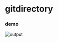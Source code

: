 # gitdirectory

### demo

![output](https://user-images.githubusercontent.com/40336622/89421446-04cb5e80-d76f-11ea-996b-c30d7d889799.gif)

